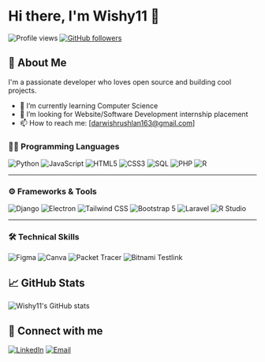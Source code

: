 # Hi there, I'm Wishy11 👋

![Profile views](https://komarev.com/ghpvc/?username=Wishy11)
[![GitHub followers](https://img.shields.io/github/followers/Wishy11?label=Follow&style=social)](https://github.com/Wishy11)

## 🚀 About Me
I'm a passionate developer who loves open source and building cool projects.

- 🌱 I’m currently learning Computer Science
- 👯 I’m looking for Website/Software Development internship placement
- 📫 How to reach me: [darwishrushlan163@gmail.com]

### 🧑‍💻 Programming Languages
![Python](https://img.shields.io/badge/-Python-black?style=flat-square&logo=python)
![JavaScript](https://img.shields.io/badge/-JavaScript-black?style=flat-square&logo=javascript)
![HTML5](https://img.shields.io/badge/-HTML5-black?style=flat-square&logo=html5)
![CSS3](https://img.shields.io/badge/-CSS3-black?style=flat-square&logo=css3)
![SQL](https://img.shields.io/badge/-SQL-black?style=flat-square&logo=mysql)
![PHP](https://img.shields.io/badge/-PHP-black?style=flat-square&logo=php)
![R](https://img.shields.io/badge/-R-black?style=flat-square&logo=r)

---

### ⚙️ Frameworks & Tools
![Django](https://img.shields.io/badge/-Django-black?style=flat-square&logo=django)
![Electron](https://img.shields.io/badge/-Electron-black?style=flat-square&logo=electron)
![Tailwind CSS](https://img.shields.io/badge/-TailwindCSS-black?style=flat-square&logo=tailwind-css)
![Bootstrap 5](https://img.shields.io/badge/-Bootstrap%205-black?style=flat-square&logo=bootstrap)
![Laravel](https://img.shields.io/badge/-Laravel-black?style=flat-square&logo=laravel)
![R Studio](https://img.shields.io/badge/-RStudio-black?style=flat-square&logo=Rstudio)

---

### 🛠️ Technical Skills
![Figma](https://img.shields.io/badge/-Figma-black?style=flat-square&logo=figma)
![Canva](https://img.shields.io/badge/-Canva-black?style=flat-square&logo=canva)
![Packet Tracer](https://img.shields.io/badge/-Packet%20Tracer-black?style=flat-square&logo=cisco)
![Bitnami Testlink](https://img.shields.io/badge/-Bitnami%20TestLink-black?style=flat-square&logo=bitnami)

## 📈 GitHub Stats
![Wishy11's GitHub stats](https://github-readme-stats.vercel.app/api?username=Wishy11&show_icons=true&theme=radical)

## 🔗 Connect with me
[![LinkedIn](https://img.shields.io/badge/LinkedIn-blue?style=flat-square&logo=linkedin)](https://www.linkedin.com/in/ahmad-darwish-rushlan-440816333/)
[![Email](https://img.shields.io/badge/Email-D14836?style=flat-square&logo=gmail&logoColor=white)](mailto:darwishrushlan163@gmail.com)
